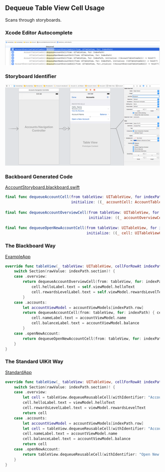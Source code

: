 ## Dequeue Table View Cell Usage

Scans through storyboards.

### Xcode Editor Autocomplete

![Autocomplete Dequeue Table View Cell](Images/AutocompleteDequeueTableViewCell.png)

### Storyboard Identifier

![Account Table View Cell](Images/StoryboardAccountTableViewCell.png)

### Backboard Generated Code

[AccountStoryboard.blackboard.swift](/ExampleApp/Source/Generated/AccountStoryboard.blackboard.swift)

```swift
final func dequeueAccountCell(from tableView: UITableView, for indexPath: IndexPath,
                              initialize: ((_ accountCell: AccountTableViewCell) -> Void)? = nil) -> AccountTableViewCell

final func dequeueAccountOverviewCell(from tableView: UITableView, for indexPath: IndexPath,
                                      initialize: ((_ accountOverviewCell: AccountOverviewTableViewCell) -> Void)? = nil) -> AccountOverviewTableViewCell

final func dequeueOpenNewAccountCell(from tableView: UITableView, for indexPath: IndexPath,
                                     initialize: ((_ cell: UITableViewCell) -> Void)? = nil) -> UITableViewCell
```

### The Blackboard Way

[ExampleApp](/ExampleApp/Source/AccountsTableViewController.swift#L67)
```swift
override func tableView(_ tableView: UITableView, cellForRowAt indexPath: IndexPath) -> UITableViewCell {
    switch Section(rawValue: indexPath.section)! {
    case .overview:
        return dequeueAccountOverviewCell(from: tableView, for: indexPath) { cell in
            cell.helloLabel.text = self.viewModel.helloText
            cell.rewardsLevelLabel.text = self.viewModel.rewardsLevelText
        }
    case .accounts:
        let accountViewModel = accountViewModels[indexPath.row]
        return dequeueAccountCell(from: tableView, for: indexPath) { cell in
            cell.nameLabel.text = accountViewModel.name
            cell.balanceLabel.text = accountViewModel.balance
        }
    case .openNewAccount:
        return dequeueOpenNewAccountCell(from: tableView, for: indexPath)
    }
}
```

### The Standard UIKit Way

[StandardApp](/StandardApp/Source/AccountsTableViewController.swift#L82)
```swift
override func tableView(_ tableView: UITableView, cellForRowAt indexPath: IndexPath) -> UITableViewCell {
    switch Section(rawValue: indexPath.section)! {
    case .overview:
        let cell = tableView.dequeueReusableCell(withIdentifier: "Account Overview", for: indexPath) as! AccountOverviewTableViewCell
        cell.helloLabel.text = viewModel.helloText
        cell.rewardsLevelLabel.text = viewModel.rewardsLevelText
        return cell
    case .accounts:
        let accountViewModel = accountViewModels[indexPath.row]
        let cell = tableView.dequeueReusableCell(withIdentifier: "Account", for: indexPath) as! AccountTableViewCell
        cell.nameLabel.text = accountViewModel.name
        cell.balanceLabel.text = accountViewModel.balance
        return cell
    case .openNewAccount:
        return tableView.dequeueReusableCell(withIdentifier: "Open New Account", for: indexPath)
    }
}
```
